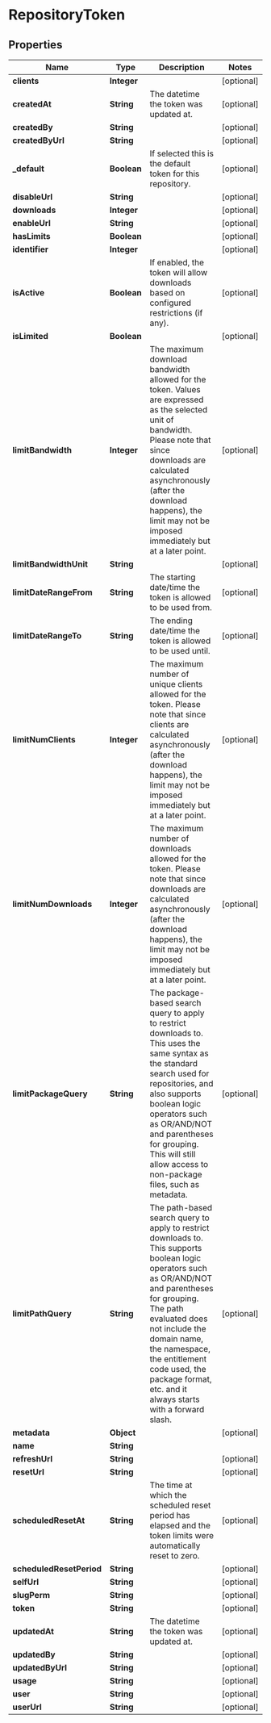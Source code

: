 
# RepositoryToken

## Properties
Name | Type | Description | Notes
------------ | ------------- | ------------- | -------------
**clients** | **Integer** |  |  [optional]
**createdAt** | **String** | The datetime the token was updated at. |  [optional]
**createdBy** | **String** |  |  [optional]
**createdByUrl** | **String** |  |  [optional]
**_default** | **Boolean** | If selected this is the default token for this repository. |  [optional]
**disableUrl** | **String** |  |  [optional]
**downloads** | **Integer** |  |  [optional]
**enableUrl** | **String** |  |  [optional]
**hasLimits** | **Boolean** |  |  [optional]
**identifier** | **Integer** |  |  [optional]
**isActive** | **Boolean** | If enabled, the token will allow downloads based on configured restrictions (if any). |  [optional]
**isLimited** | **Boolean** |  |  [optional]
**limitBandwidth** | **Integer** | The maximum download bandwidth allowed for the token. Values are expressed as the selected unit of bandwidth. Please note that since downloads are calculated asynchronously (after the download happens), the limit may not be imposed immediately but at a later point.  |  [optional]
**limitBandwidthUnit** | **String** |  |  [optional]
**limitDateRangeFrom** | **String** | The starting date/time the token is allowed to be used from. |  [optional]
**limitDateRangeTo** | **String** | The ending date/time the token is allowed to be used until. |  [optional]
**limitNumClients** | **Integer** | The maximum number of unique clients allowed for the token. Please note that since clients are calculated asynchronously (after the download happens), the limit may not be imposed immediately but at a later point. |  [optional]
**limitNumDownloads** | **Integer** | The maximum number of downloads allowed for the token. Please note that since downloads are calculated asynchronously (after the download happens), the limit may not be imposed immediately but at a later point. |  [optional]
**limitPackageQuery** | **String** | The package-based search query to apply to restrict downloads to. This uses the same syntax as the standard search used for repositories, and also supports boolean logic operators such as OR/AND/NOT and parentheses for grouping. This will still allow access to non-package files, such as metadata. |  [optional]
**limitPathQuery** | **String** | The path-based search query to apply to restrict downloads to. This supports boolean logic operators such as OR/AND/NOT and parentheses for grouping. The path evaluated does not include the domain name, the namespace, the entitlement code used, the package format, etc. and it always starts with a forward slash. |  [optional]
**metadata** | **Object** |  |  [optional]
**name** | **String** |  | 
**refreshUrl** | **String** |  |  [optional]
**resetUrl** | **String** |  |  [optional]
**scheduledResetAt** | **String** | The time at which the scheduled reset period has elapsed and the token limits were automatically reset to zero. |  [optional]
**scheduledResetPeriod** | **String** |  |  [optional]
**selfUrl** | **String** |  |  [optional]
**slugPerm** | **String** |  |  [optional]
**token** | **String** |  |  [optional]
**updatedAt** | **String** | The datetime the token was updated at. |  [optional]
**updatedBy** | **String** |  |  [optional]
**updatedByUrl** | **String** |  |  [optional]
**usage** | **String** |  |  [optional]
**user** | **String** |  |  [optional]
**userUrl** | **String** |  |  [optional]



